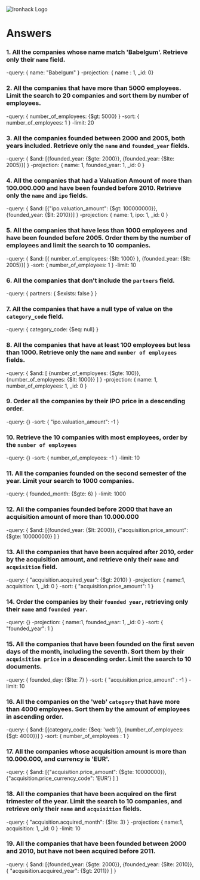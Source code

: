 ![Ironhack Logo](https://i.imgur.com/1QgrNNw.png)

# Answers

### 1. All the companies whose name match 'Babelgum'. Retrieve only their `name` field.
-query: { name: "Babelgum" }
-projection: { name : 1, _id: 0}

### 2. All the companies that have more than 5000 employees. Limit the search to 20 companies and sort them by **number of employees**.
-query: { number_of_employees: {$gt: 5000} }
-sort: { number_of_employees: 1 }
-limit: 20

### 3. All the companies founded between 2000 and 2005, both years included. Retrieve only the `name` and `founded_year` fields.
-query: { $and: [{founded_year: {$gte: 2000}}, {founded_year: {$lte: 2005}}] }
-projection: { name: 1, founded_year: 1, _id: 0 }


### 4. All the companies that had a Valuation Amount of more than 100.000.000 and have been founded before 2010. Retrieve only the `name` and `ipo` fields.
-query:  { $and: [{"ipo.valuation_amount": {$gt: 100000000}}, {founded_year: {$lt: 2010}}] }
-projection: { name: 1, ipo: 1, _id: 0 }

### 5. All the companies that have less than 1000 employees and have been founded before 2005. Order them by the number of employees and limit the search to 10 companies.
-query: { $and: [{ number_of_employees: {$lt: 1000} }, {founded_year: {$lt: 2005}}] }
-sort: { number_of_employees: 1 }
-limit: 10

### 6. All the companies that don't include the `partners` field.
-query: { partners: { $exists: false } }

### 7. All the companies that have a null type of value on the `category_code` field.
-query: { category_code: {$eq: null} }

### 8. All the companies that have at least 100 employees but less than 1000. Retrieve only the `name` and `number of employees` fields.
-query: { $and: [ {number_of_employees: {$gte: 100}}, {number_of_employees: {$lt: 1000}} ] } 
-projection: { name: 1, number_of_employees: 1, _id: 0 }

### 9. Order all the companies by their IPO price in a descending order.
-query: {}
-sort: { "ipo.valuation_amount": -1 }

### 10. Retrieve the 10 companies with most employees, order by the `number of employees`
-query: {}
-sort: { number_of_employees: -1 }
-limit: 10

### 11. All the companies founded on the second semester of the year. Limit your search to 1000 companies.
-query: { founded_month: {$gte: 6} }
-limit: 1000

### 12. All the companies founded before 2000 that have an acquisition amount of more than 10.000.000
-query: { $and: [{founded_year: {$lt: 2000}}, {"acquisition.price_amount": {$gte: 10000000}} ] }

### 13. All the companies that have been acquired after 2010, order by the acquisition amount, and retrieve only their `name` and `acquisition` field.
-query: { "acquisition.acquired_year": {$gt: 2010} }
-projection: { name:1, acquisition: 1, _id: 0 }
-sort: { "acquisition.price_amount": 1 }

### 14. Order the companies by their `founded year`, retrieving only their `name` and `founded year`.
-query: {}
-projection: { name:1, founded_year: 1, _id: 0 }
-sort: { "founded_year": 1 }

### 15. All the companies that have been founded on the first seven days of the month, including the seventh. Sort them by their `acquisition price` in a descending order. Limit the search to 10 documents.
-query: { founded_day: {$lte: 7} }
-sort: { "acquisition.price_amount" : -1 }
-limit: 10

### 16. All the companies on the 'web' `category` that have more than 4000 employees. Sort them by the amount of employees in ascending order.
-query: { $and: [{category_code: {$eq: 'web'}}, {number_of_employees: {$gt: 4000}}] }
-sort: { number_of_employees : 1 }

### 17. All the companies whose acquisition amount is more than 10.000.000, and currency is 'EUR'.
-query: { $and: [{"acquisition.price_amount": {$gte: 10000000}}, {"acquisition.price_currency_code": 'EUR'} ] }

### 18. All the companies that have been acquired on the first trimester of the year. Limit the search to 10 companies, and retrieve only their `name` and `acquisition` fields.
-query: { "acquisition.acquired_month": {$lte: 3} }
-projection: { name:1, acquisition: 1, _id: 0 }
-limit: 10

### 19. All the companies that have been founded between 2000 and 2010, but have not been acquired before 2011.
-query: { $and: [{founded_year: {$gte: 2000}}, {founded_year: {$lte: 2010}}, { "acquisition.acquired_year": {$gt: 2011}} ] }
